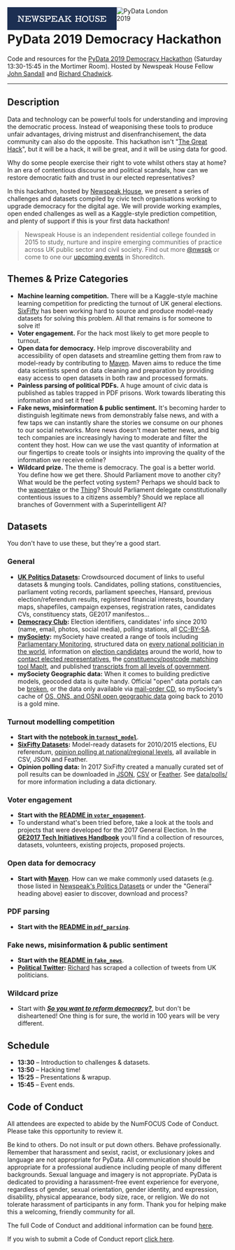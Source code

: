 <div>
    <img src="media/newspeak_logo.png" alt="Newspeak House" width="250px" style="float: left;" />
    &nbsp;&nbsp;
    <img src="https://pydata.org/london2018/static/images/logo.288981a8dfa8.png" alt="PyData London 2019" width="150px"  style="float: left;">
</div>

# PyData 2019 Democracy Hackathon
Code and resources for the [PyData 2019 Democracy Hackathon](https://pydata.org/london2019/schedule/presentation/59/) (Saturday 13:30-15:45 in the Mortimer Room). Hosted by Newspeak House Fellow [John Sandall](https://twitter.com/john_sandall) and [Richard Chadwick](https://medium.com/@richchad).

- - -

## Description

Data and technology can be powerful tools for understanding and improving the democratic process. Instead of weaponising these tools to produce unfair advantages, driving mistrust and disenfranchisement, the data community can also do the opposite. This hackathon isn't "[The Great Hack](https://www.sciencemuseum.org.uk/see-and-do/great-hack-london-premiere-qa)", but it will be a hack, it will be great, and it will be using data for good.

Why do some people exercise their right to vote whilst others stay at home? In an era of contentious discourse and political scandals, how can we restore democratic faith and trust in our elected representatives?

In this hackathon, hosted by [Newspeak House](https://www.nwspk.com/), we present a series of challenges and datasets compiled by civic tech organisations working to upgrade democracy for the digital age. We will provide working examples, open ended challenges as well as a Kaggle-style prediction competition, and plenty of support if this is your first data hackathon!

> Newspeak House is an independent residential college founded in 2015 to study, nurture and inspire emerging communities of practice across UK public sector and civil society. Find out more [@nwspk](https://twitter.com/nwspk) or come to one our [upcoming events](https://www.nwspk.com/events) in Shoreditch.


## Themes & Prize Categories

- **Machine learning competition.** There will be a Kaggle-style machine learning competition for predicting the turnout of UK general elections. [SixFifty](https://sixfifty.org.uk) has been working hard to source and produce model-ready datasets for solving this problem. All that remains is for someone to solve it!
- **Voter engagement.** For the hack most likely to get more people to turnout.
- **Open data for democracy.** Help improve discoverability and accessibility of open datasets and streamline getting them from raw to model-ready by contributing to [Maven](https://pypi.org/project/maven/). Maven aims to reduce the time data scientists spend on data cleaning and preparation by providing easy access to open datasets in both raw and processed formats.
- **Painless parsing of political PDFs.** A huge amount of civic data is published as tables trapped in PDF prisons. Work towards liberating this information and set it free!
- **Fake news, misinformation & public sentiment.** It's becoming harder to distinguish legitimate news from demonstrably false news, and with a few taps we can instantly share the stories we consume on our phones to our social networks. More news doesn't mean better news, and big tech companies are increasingly having to moderate and filter the content they host. How can we use the vast quantity of information at our fingertips to create tools or insights into improving the quality of the information we receive online?
- **Wildcard prize.** The theme is democracy. The goal is a better world. You define how we get there. Should Parliament move to another city? What would be the perfect voting system? Perhaps we should back to the [wapentake](https://en.wikipedia.org/wiki/Hundred_%28county_division%29#wapentake) or the [Thing](https://en.wikipedia.org/wiki/Thing_%28assembly%29)? Should Parliament delegate constitutionally contentious issues to a citizens assembly? Should we replace all branches of Government with a Superintelligent AI?


## Datasets

You don't have to use these, but they're a good start.

### General
- **[UK Politics Datasets](http://bit.ly/UKPoliticsDatasets):** Crowdsourced document of links to useful datasets & munging tools. Candidates, polling stations, constituencies, parliament voting records, parliament speeches, Hansard, previous election/referendum results, registered financial interests, boundary maps, shapefiles, campaign expenses, registration rates, candidates CVs, constituency stats, GE2017 manifestos…
- **[Democracy Club](https://democracyclub.org.uk/data/):** Election identifiers, candidates' info since 2010 (name, email, photos, social media), polling stations, all [CC-BY-SA](https://creativecommons.org/licenses/by-sa/3.0/).
- **[mySociety](https://www.mysociety.org/democracy/):** mySociety have created a range of tools including [Parliamentary Monitoring](https://www.mysociety.org/projects/parliamentary-monitoring/pombola/), structured data on [every national politician in the world](https://www.mysociety.org/projects/parliamentary-monitoring/everypolitician/), information on [election candidates](https://www.mysociety.org/projects/parliamentary-monitoring/yournextrepresentative/) around the world, how to [contact elected representatives](https://www.mysociety.org/democracy/writeinpublic/), the [constituency/postcode matching tool MapIt](https://www.mysociety.org/projects/parliamentary-monitoring/mapit/), and published [transcripts from all levels of government](https://www.mysociety.org/projects/parliamentary-monitoring/sayit).
- **mySociety Geographic data:** When it comes to building predictive models, geocoded data is quite handy. Official "open" data portals can be [broken](http://webarchive.nationalarchives.gov.uk/20160105160709/https://geoportal.statistics.gov.uk/geoportal/catalog/main/home.page), or the data only available via [mail-order CD](https://data.gov.uk/dataset/lower_layer_super_output_area_lsoa_boundaries), so mySociety's cache of [OS, ONS, and OSNI open geographic data](http://parlvid.mysociety.org/os/) going back to 2010 is a gold mine.

### Turnout modelling competition
- **Start with the [notebook in `turnout_model`](https://github.com/john-sandall/democracy-hackathon/blob/master/turnout_model/GE2017%20-%20Turnout%20model.ipynb)**.
- **[SixFifty Datasets](https://github.com/six50/pipeline):** Model-ready datasets for 2010/2015 elections, EU referendum, [opinion polling at national/regional levels](https://github.com/six50/pipeline/tree/master/data/polls), all available in CSV, JSON and Feather.
- **Opinion polling data:** In 2017 SixFifty created a manually curated set of poll results can be downloaded in [JSON](https://s3-eu-west-1.amazonaws.com/sixfifty/polls.json), [CSV](https://s3-eu-west-1.amazonaws.com/sixfifty/polls.csv) or [Feather](https://s3-eu-west-1.amazonaws.com/sixfifty/polls.feather). See [data/polls/](https://github.com/six50/hackathon/tree/master/data/polls/) for more information including a data dictionary.

### Voter engagement
- **Start with the [README in `voter_engagement`](https://github.com/john-sandall/democracy-hackathon/tree/master/voter_engagement)**.
- To understand what's been tried before, take a look at the tools and projects that were developed for the 2017 General Election. In the **[GE2017 Tech Initiatives Handbook](http://bit.ly/GE2017TechHandbook)** you'll find a collection of resources, datasets, volunteers, existing projects, proposed projects.

### Open data for democracy
- **Start with [Maven](https://pypi.org/project/maven/)**. How can we make commonly used datasets (e.g. those listed in [Newspeak's Politics Datasets](http://bit.ly/UKPoliticsDatasets) or under the "General" heading above) easier to discover, download and process?

### PDF parsing
- **Start with the [README in `pdf_parsing`](https://github.com/john-sandall/democracy-hackathon/tree/master/pdf_parsing)**.

### Fake news, misinformation & public sentiment
- **Start with the [README in `fake_news`](https://github.com/john-sandall/democracy-hackathon/tree/master/fake_news)**.
- **[Political Twitter](https://drive.google.com/open?id=1jJRsDPNrh9JoHGcgWYt_1KyrQwVOLmM7):** [Richard](https://medium.com/@richchad) has scraped a collection of tweets from UK politicians.

### Wildcard prize
- Start with **_[So you want to reform democracy?](https://medium.com/civic-tech-thoughts-from-joshdata/so-you-want-to-reform-democracy-7f3b1ef10597)_**, but don't be disheartened! One thing is for sure, the world in 100 years will be very different.


## Schedule
- **13:30** – Introduction to challenges & datasets.
- **13:50** – Hacking time!
- **15:25** – Presentations & wrapup.
- **15:45** – Event ends.


## Code of Conduct
All attendees are expected to abide by the NumFOCUS Code of Conduct. Please take this opportunity to review it.

Be kind to others. Do not insult or put down others. Behave professionally. Remember that harassment and sexist, racist, or exclusionary jokes and language are not appropriate for PyData. All communication should be appropriate for a professional audience including people of many different backgrounds. Sexual language and imagery is not appropriate. PyData is dedicated to providing a harassment-free event experience for everyone, regardless of gender, sexual orientation, gender identity, and expression, disability, physical appearance, body size, race, or religion. We do not tolerate harassment of participants in any form. Thank you for helping make this a welcoming, friendly community for all.

The full Code of Conduct and additional information can be found [here](https://pydata.org/code-of-conduct/).

If you wish to submit a Code of Conduct report [click here](https://numfocus.typeform.com/to/ynjGdT/).
